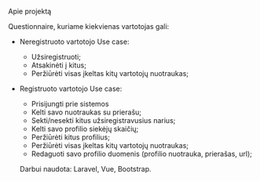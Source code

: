 Apie projektą

Questionnaire, kuriame kiekvienas vartotojas gali:

- Neregistruoto vartotojo Use case:
   - Užsiregistruoti;
   - Atsakinėti į kitus;
   - Peržiūrėti visas įkeltas kitų vartotojų nuotraukas;

- Registruoto vartotojo Use case:
   - Prisijungti prie sistemos
   - Kelti savo nuotraukas su prierašu;
   - Sekti/nesekti kitus užsiregistravusius narius;
   - Kelti savo profilio siekėjų skaičių;
   - Peržiūrėti kitus profilius;
   - Peržiūrėti visas įkeltas kitų vartotojų nuotraukas;
   - Redaguoti savo profilio duomenis (profilio nuotrauka, prierašas, url);

    Darbui naudota: Laravel, Vue, Bootstrap.
